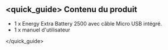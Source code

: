 ## <quick_guide> Contenu du produit

- 1 x Energy Extra Battery 2500 avec câble Micro USB intégré.
- 1 x manuel d'utilisateur


</quick_guide>
